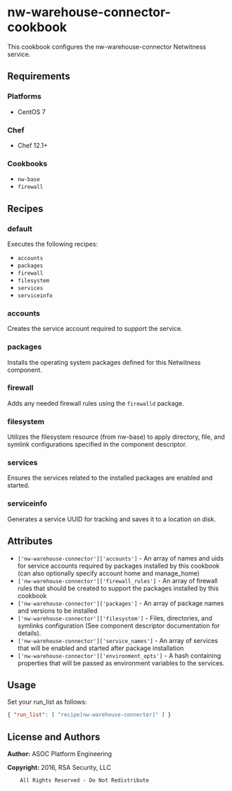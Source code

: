 # nw-warehouse-connector-cookbook

This cookbook configures the nw-warehouse-connector Netwitness service.

## Requirements

### Platforms

* CentOS 7

### Chef

* Chef 12.1+

### Cookbooks

* `nw-base`
* `firewall`

## Recipes

### default

Executes the following recipes:
* `accounts`
* `packages`
* `firewall`
* `filesystem`
* `services`
* `serviceinfo`

### accounts

Creates the service account required to support the service.

### packages

Installs the operating system packages defined for this Netwitness component.

### firewall

Adds any needed firewall rules using the `firewalld` package.

### filesystem

Utilizes the filesystem resource (from nw-base) to apply directory, file,
and symlink configurations specified in the component descriptor.

### services

Ensures the services related to the installed packages are enabled and
started.

### serviceinfo

Generates a service UUID for tracking and saves it to a location on disk.

## Attributes

* `['nw-warehouse-connector']['accounts']` - An array of names and uids for
  service accounts required by packages installed by this cookbook
  (can also optionally specify account home and manage_home)
* `['nw-warehouse-connector']['firewall_rules']` - An array of firewall rules
  that should be created to support the packages installed by this cookbook
* `['nw-warehouse-connector']['packages']` - An array of package names and
  versions to be installed
* `['nw-warehouse-connector']['filesystem']` - Files, directories, and symlinks
  configuration (See component descriptor documentation for details).
* `['nw-warehouse-connector']['service_names']` - An array of services that
  will be enabled and started after package installation
* `['nw-warehouse-connector']['environment_opts']` - A hash containing properties 
  that will be passed as environment variables to the services.

## Usage

Set your run\_list as follows:

```json
{ "run_list": [ "recipe[nw-warehouse-connector]" ] }
```

## License and Authors

**Author:** ASOC Platform Engineering

**Copyright:** 2016, RSA Security, LLC

```text
    All Rights Reserved - Do Not Redistribute
```
